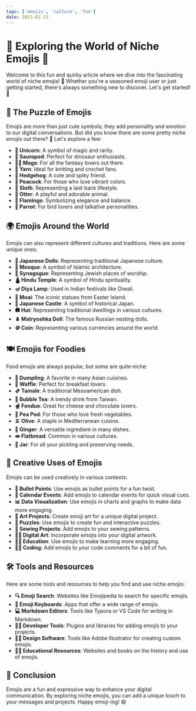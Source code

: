 ```yaml
---
tags: ['emojis', 'culture', 'fun']
date: 2023-02-15
---
```


# 🌟 Exploring the World of Niche Emojis 🌟

Welcome to this fun and quirky article where we dive into the fascinating world of niche emojis! 🎉 Whether you're a seasoned emoji user or just getting started, there's always something new to discover. Let's get started! 🚀

## 🧩 The Puzzle of Emojis

Emojis are more than just cute symbols; they add personality and emotion to our digital conversations. But did you know there are some pretty niche emojis out there? 🤔 Let's explore a few:

- **🦄 Unicorn**: A symbol of magic and rarity.
- **🦕 Sauropod**: Perfect for dinosaur enthusiasts.
- **🧙‍♂️ Mage**: For all the fantasy lovers out there.
- **🧶 Yarn**: Ideal for knitting and crochet fans.
- **🦔 Hedgehog**: A cute and spiky friend.
- **🦚 Peacock**: For those who love vibrant colors.
- **🦥 Sloth**: Representing a laid-back lifestyle.
- **🦦 Otter**: A playful and adorable animal.
- **🦩 Flamingo**: Symbolizing elegance and balance.
- **🦜 Parrot**: For bird lovers and talkative personalities.

## 🌍 Emojis Around the World

Emojis can also represent different cultures and traditions. Here are some unique ones:

- **🎎 Japanese Dolls**: Representing traditional Japanese culture.
- **🕌 Mosque**: A symbol of Islamic architecture.
- **🕍 Synagogue**: Representing Jewish places of worship.
- **🛕 Hindu Temple**: A symbol of Hindu spirituality.
- **🪔 Diya Lamp**: Used in Indian festivals like Diwali.
- **🗿 Moai**: The iconic statues from Easter Island.
- **🏯 Japanese Castle**: A symbol of historical Japan.
- **🛖 Hut**: Representing traditional dwellings in various cultures.
- **🪆 Matryoshka Doll**: The famous Russian nesting dolls.
- **🪙 Coin**: Representing various currencies around the world.

## 🍽️ Emojis for Foodies

Food emojis are always popular, but some are quite niche:

- **🥟 Dumpling**: A favorite in many Asian cuisines.
- **🧇 Waffle**: Perfect for breakfast lovers.
- **🫔 Tamale**: A traditional Mesoamerican dish.
- **🧋 Bubble Tea**: A trendy drink from Taiwan.
- **🫕 Fondue**: Great for cheese and chocolate lovers.
- **🫛 Pea Pod**: For those who love fresh vegetables.
- **🫒 Olive**: A staple in Mediterranean cuisine.
- **🫚 Ginger**: A versatile ingredient in many dishes.
- **🫓 Flatbread**: Common in various cultures.
- **🫙 Jar**: For all your pickling and preserving needs.

## 🎨 Creative Uses of Emojis

Emojis can be used creatively in various contexts:

- **📝 Bullet Points**: Use emojis as bullet points for a fun twist.
- **📅 Calendar Events**: Add emojis to calendar events for quick visual cues.
- **📊 Data Visualization**: Use emojis in charts and graphs to make data more engaging.
- **🎨 Art Projects**: Create emoji art for a unique digital project.
- **🧩 Puzzles**: Use emojis to create fun and interactive puzzles.
- **🧵 Sewing Projects**: Add emojis to your sewing patterns.
- **🧑‍🎨 Digital Art**: Incorporate emojis into your digital artwork.
- **🧑‍🏫 Education**: Use emojis to make learning more engaging.
- **🧑‍💻 Coding**: Add emojis to your code comments for a bit of fun.

## 🛠️ Tools and Resources

Here are some tools and resources to help you find and use niche emojis:

- **🔍 Emoji Search**: Websites like Emojipedia to search for specific emojis.
- **📱 Emoji Keyboards**: Apps that offer a wide range of emojis.
- **💻 Markdown Editors**: Tools like Typora or VS Code for writing in Markdown.
- **🧑‍💻 Developer Tools**: Plugins and libraries for adding emojis to your projects.
- **🧑‍🎨 Design Software**: Tools like Adobe Illustrator for creating custom emojis.
- **🧑‍🏫 Educational Resources**: Websites and books on the history and use of emojis.

## 🎉 Conclusion

Emojis are a fun and expressive way to enhance your digital communication. By exploring niche emojis, you can add a unique touch to your messages and projects. Happy emoji-ing! 😄
